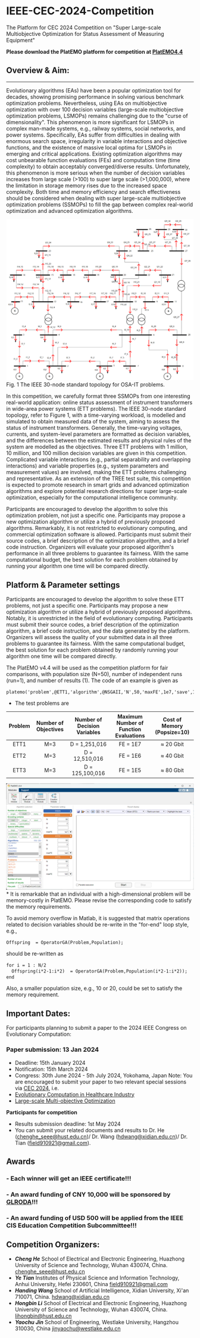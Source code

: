 # IEEE-CEC-2024-Competition
The Platform for CEC 2024 Competition on "Super Large-scale Multiobjective Optimization for Status Assessment of Measuring Equipment"

**Please download the PlatEMO platform for competition at [PlatEMO4.4](https://github.com/ChengHust/IEEE-CEC-2024-Competition/tree/master)**

## Overview & Aim:
***
Evolutionary algorithms (EAs) have been a popular optimization tool for decades, showing promising performance in solving various benchmark optimization problems. 
Nevertheless, using EAs on multiobjective optimization with over 100 decision variables (large-scale multiobjective optimization problems, LSMOPs) remains challenging due to the "curse of dimensionality". 
This phenomenon is more significant for LSMOPs in complex man-made systems, e.g., railway systems, social networks, and power systems. 
Specifically, EAs suffer from difficulties in dealing with enormous search space, irregularity in variable interactions and objective functions, and the existence of massive local optima for LSMOPs in emerging and critical applications. 
Existing optimization algorithms may cost unbearable function evaluations (FEs) and computation time (time complexity) to obtain acceptably converged/diverse results.
Unfortunately, this phenomenon is more serious when the number of decision variables increases from large scale (>100) to super large scale (>1,000,000), where the limitation in storage memory rises due to the increased space complexity. 
Both time and memory efficiency and search effectiveness should be considered when dealing with super large-scale multiobjective optimization problems (SSMOPs) to fill the gap between complex real-world optimization and advanced optimization algorithms.

<img src="https://github.com/ChengHust/IEEE-CEC-2024-Competition/blob/main/CEC0_IEEE_30_nodes.png" />
Fig. 1 The IEEE 30-node standard topology for OSA-IT problems.

In this competition, we carefully format three SSMOPs from one interesting real-world application: online status assessment of instrument transformers in wide-area power systems (ETT problems). 
The IEEE 30-node standard topology, refer to Figure 1, with a time-varying workload, is modelled and simulated to obtain measured data of the system, aiming to assess the status of instrument transformers. 
Generally, the time-varying voltages, currents, and system-level parameters are formatted as decision variables, and the differences between the estimated results and physical rules of the system are modelled as the objectives. 
Three ETT problems with 1 million, 10 million, and 100 million decision variables are given in this competition.
Complicated variable interactions (e.g., partial separability and overlapping interactions) and variable properties (e.g., system parameters and measurement values) are involved, making the ETT problems challenging and representative.
As an extension of the TREE test suite, this competition is expected to promote research in smart grids and advanced optimization algorithms and explore potential research directions for super large-scale optimization, especially for the computational intelligence community.

Participants are encouraged to develop the algorithm to solve this optimization problem, not just a specific one. 
Participants may propose a new optimization algorithm or utilize a hybrid of previously proposed algorithms.
Remarkably, it is not restricted to evolutionary computing, and commercial optimization software is allowed. 
Participants must submit their source codes, a brief description of the optimization algorithm, and a brief code instruction. 
Organizers will evaluate your proposed algorithm's performance in all three problems to guarantee its fairness. 
With the same computational budget, the best solution for each problem obtained by running your algorithm one time will be compared directly.

## Platform & Parameter settings
Participants are encouraged to develop the algorithm to solve these ETT problems, not just a specific one. 
Participants may propose a new optimization algorithm or utilize a hybrid of previously proposed algorithms. 
Notably, it is unrestricted in the field of evolutionary computing. 
Participants must submit their source codes, a brief description of the optimization algorithm, a brief code instruction, and the data generated by the platform. 
Organizers will assess the quality of your submitted data in all three problems to guarantee its fairness. 
With the same computational budget, the best solution for each problem obtained by randomly running your algorithm one time will be compared directly. 

The PlatEMO v4.4 will be used as the competition platform for fair comparisons, with population size (N=50), number of independent runs (run=1), and number of results (1). The code of an example is given as 
```
platemo('problem',@ETT1,'algorithm',@NSGAII,'N',50,'maxFE',1e7,'save',1)
```
  
* The test problems are

|             Problem             |      Number of Objectives       |   Number of Decision Variables     |   Maximum Number of Function Evaluations    |  Cost of Memory (Popsize=10)    |
| :-----------------------------: | :-----------------------------: | :-------------------------------:  | :--------------------------------:  | :----------------------------:  |
|             ETT1                |              M=3                |             D = 1,251,016          |                FE = 1E7             |                ≈ 20 Gbit        |
|             ETT2                |              M=3                |             D = 12,510,016         |                FE = 1E6             |                ≈ 40 Gbit        |
|             ETT3                |              M=3                |             D = 125,100,016        |                FE = 1E5             |                ≈ 80 Gbit        |

  <img src="https://github.com/ChengHust/IEEE-CEC-2024-Competition/blob/main/CEC2024Competition_Settings.png" />
* It is remarkable that an individual with a high-dimensional problem will be memory-costly in PlatEMO. Please revise the corresponding code to satisfy the memory requirements.

To avoid memory overflow in Matlab, it is suggested that matrix operations related to decision variables should be re-write in the "for-end" loop style, e.g.,
```
Offspring  = OperatorGA(Problem,Population);
```
should be re-written as
```
for i = 1 : N/2
  Offspring(i*2-1:i*2)  = OperatorGA(Problem,Population(i*2-1:i*2));
end
```
Also, a smaller population size, e.g., 10 or 20, could be set to satisfy the memory requirement.


## Important Dates:
For participants planning to submit a paper to the 2024 IEEE Congress on Evolutionary Computation:
### Paper submission: 13 Jan 2024
 - Deadline: 15th January 2024
 - Notification: 15th March 2024
 - Congress: 30th June 2024 - 5th July 2024, Yokohama, Japan
Note: You are encouraged to submit your paper to two relevant special sessions via [CEC 2024](https://2024.ieeewcci.org/), i.e.
 - [Evolutionary Computation in Healthcare Industry](https://sites.google.com/view/ieee-cis-tf-ish/wcci-2024-special-session-on-healthcare)
 - [Large-scale Multi-objective Optimization](https://github.com/BIMK/cec2024)

**Participants for competition**
 - Results submission deadline: 1st May 2024
 - You can submit your related documents and results to Dr. He (chenghe_seee@hust.edu.cn)/ Dr. Wang (hdwang@xidian.edu.cn)/ Dr. Tian (field910921@gmail.com).

## Awards
### - Each winner will get an IEEE certificate!!!
### - An award funding of CNY 10,000 will be sponsored by [GLRODA](https://www.glroad.com/)!!!
### - An award funding of USD 500 will be applied from the IEEE CIS Education Competition Subcommittee!!!

## Competition Organizers:
* ***Cheng He***
  School of Electrical and Electronic Engineering, Huazhong University of Science and Technology, Wuhan 430074, China. 
  chenghe_seee@hust.edu.cn
* ***Ye Tian***
  Institutes of Physical Science and Information Technology, Anhui University, Hefei 230601, China
  field910921@gmail.com
* ***Handing Wang***
  School of Artificial Intelligence, Xidian University, Xi'an 710071, China. 
  hdwang@xidian.edu.cn
* ***Hongbin Li***
  School of Electrical and Electronic Engineering, Huazhong University of Science and Technology, Wuhan 430074, China. 
  lihongbin@hust.edu.cn
* ***Yaochu Jin***
  School of Engineering, Westlake University, Hangzhou 310030, China
  jinyaochu@westlake.edu.cn
